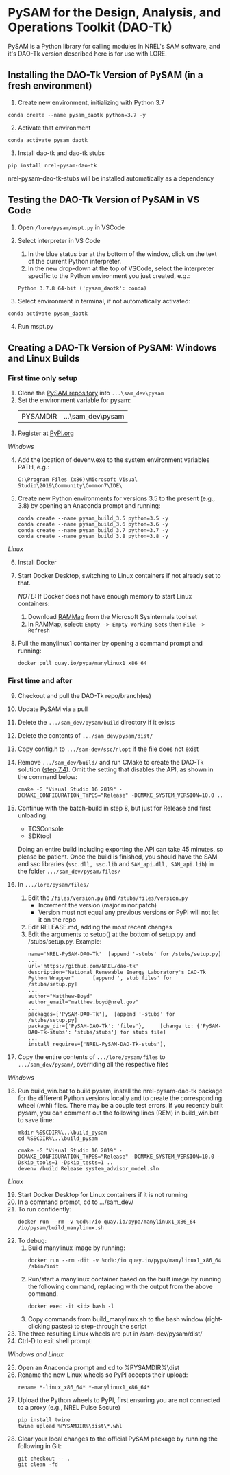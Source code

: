# PySAM for the Design, Analysis, and Operations Toolkit (DAO-Tk)

PySAM is a Python library for calling modules in NREL's SAM software, and it's DAO-Tk version described here is for use with LORE.


## Installing the DAO-Tk Version of PySAM (in a fresh environment)
1. Create new environment, initializing with Python 3.7
```
conda create --name pysam_daotk python=3.7 -y
```

2. Activate that environment
```
conda activate pysam_daotk
```

3. Install dao-tk and dao-tk stubs
```
pip install nrel-pysam-dao-tk
```
nrel-pysam-dao-tk-stubs will be installed automatically as a dependency

## Testing the DAO-Tk Version of PySAM in VS Code

1. Open `/lore/pysam/mspt.py` in VSCode

2. Select interpreter in VS Code
	1. In the blue status bar at the bottom of the window, click on the text of the current Python interpreter.
	2. In the new drop-down at the top of VSCode, select the interpreter specific to the Python environment you just created, e.g.:
	```
	Python 3.7.8 64-bit ('pysam_daotk': conda)
	```

3. Select environment in terminal, if not automatically activated:
```
conda activate pysam_daotk
```

4. Run mspt.py


## Creating a DAO-Tk Version of PySAM: Windows and Linux Builds

### First time only setup

1. Clone the [PySAM repository](https://github.com/NREL/pysam) into `...\sam_dev\pysam`
2. Set the environment variable for pysam:
   <table>
   <tr><td>PYSAMDIR</td><td>...\sam_dev\pysam</td></tr>
   </table>
3. Register at [PyPI.org](https://pypi.org/)

*Windows*

4. Add the location of devenv.exe to the system environment variables PATH, e.g.:
	```
	C:\Program Files (x86)\Microsoft Visual Studio\2019\Community\Common7\IDE\
	```
5. Create new Python environments for versions 3.5 to the present (e.g., 3.8) by opening an Anaconda prompt and running:
	```
	conda create --name pysam_build_3.5 python=3.5 -y
	conda create --name pysam_build_3.6 python=3.6 -y
	conda create --name pysam_build_3.7 python=3.7 -y
	conda create --name pysam_build_3.8 python=3.8 -y
	```

*Linux*	

6. Install Docker
7. Start Docker Desktop, switching to Linux containers if not already set to that.

	*NOTE:* If Docker does not have enough memory to start Linux containers:
	1. Download [RAMMap](https://docs.microsoft.com/en-us/sysinternals/downloads/rammap) from the Microsoft Sysinternals tool set
	2. In RAMMap, select: `Empty -> Empty Working Sets` then `File -> Refresh`
8. Pull the manylinux1 container by opening a command prompt and running:
	```
	docker pull quay.io/pypa/manylinux1_x86_64
	```
   
### First time and after

9. Checkout and pull the DAO-Tk repo/branch(es)
10. Update PySAM via a pull
11. Delete the `.../sam_dev/pysam/build` directory if it exists
12. Delete the contents of `.../sam_dev/pysam/dist/`
13. Copy config.h to `.../sam-dev/ssc/nlopt` if the file does not exist
14. Remove `.../sam_dev/build/` and run CMake to create the DAO-Tk solution ([step 7.4](https://github.com/NREL/SAM/wiki/Windows-Build-Instructions#7-run-cmake-to-generate-sam-vs-2019-project-files)). Omit the setting that disables the API, as shown in the command below:
	```
	cmake -G "Visual Studio 16 2019" -DCMAKE_CONFIGURATION_TYPES="Release" -DCMAKE_SYSTEM_VERSION=10.0 .. 
	```
15. Continue with the batch-build in step 8, but just for Release and first unloading:
	* TCSConsole
	* SDKtool
		
	Doing an entire build including exporting the API can take 45 minutes, so please be patient. Once the build is finished, you should have the SAM and ssc libraries (`ssc.dll, ssc.lib` and `SAM_api.dll, SAM_api.lib`) in the folder `.../sam_dev/pysam/files/`
16. In `.../lore/pysam/files/`
	1. Edit the `/files/version.py` and `/stubs/files/version.py`
		* Increment the version (major.minor.patch)
		* Version must not equal any previous versions or PyPI will not let it on the repo
	2. Edit RELEASE.md, adding the most recent changes
	3. Edit the arguments to setup() at the bottom of setup.py and /stubs/setup.py. Example:
		```
		name='NREL-PySAM-DAO-Tk'  [append '-stubs' for /stubs/setup.py]
		...
		url='https://github.com/NREL/dao-tk'
		description="National Renewable Energy Laboratory's DAO-Tk Python Wrapper"		[append ', stub files' for /stubs/setup.py]
		...
		author="Matthew-Boyd"
		author_email="matthew.boyd@nrel.gov"
		...
		packages=['PySAM-DAO-Tk'],  [append '-stubs' for /stubs/setup.py]
		package_dir={'PySAM-DAO-Tk': 'files'},     [change to: {'PySAM-DAO-Tk-stubs': 'stubs/stubs'} for stubs file]
		...
		install_requires=['NREL-PySAM-DAO-Tk-stubs'],
		```
17. Copy the entire contents of `.../lore/pysam/files` to `.../sam_dev/pysam/`, overriding all the respective files

*Windows*

18. Run build_win.bat to build pysam, install the nrel-pysam-dao-tk package for the different Python versions locally and to create the corresponding wheel (.whl) files. There may be a couple test errors. If you recently built pysam, you can comment out the following lines (REM) in build_win.bat to save time:
	```
	mkdir %SSCDIR%\..\build_pysam
	cd %SSCDIR%\..\build_pysam

	cmake -G "Visual Studio 16 2019" -DCMAKE_CONFIGURATION_TYPES="Release" -DCMAKE_SYSTEM_VERSION=10.0 -Dskip_tools=1 -Dskip_tests=1 ..
	devenv /build Release system_advisor_model.sln
	```

*Linux*

19. Start Docker Desktop for Linux containers if it is not running
20. In a command prompt, cd to .../sam_dev/
21. To run confidently:
	```
	docker run --rm -v %cd%:/io quay.io/pypa/manylinux1_x86_64 /io/pysam/build_manylinux.sh
	```
22. To debug:
	1. Build manylinux image by running:
		```
		docker run --rm -dit -v %cd%:/io quay.io/pypa/manylinux1_x86_64 /sbin/init
		```
	2. Run/start a manylinux container based on the built image by running the following command, replacing <id> with the output from the above command.
		```
		docker exec -it <id> bash -l
		```
	3. Copy commands from build_manylinux.sh to the bash window (right-clicking pastes) to step-through the script
23. The three resulting Linux wheels are put in /sam-dev/pysam/dist/
24. Ctrl-D to exit shell prompt

*Windows and Linux*

25. Open an Anaconda prompt and cd to %PYSAMDIR%\dist 
26. Rename the new Linux wheels so PyPI accepts their upload:
	```
	rename *-linux_x86_64* *-manylinux1_x86_64*
	```
27. Upload the Python wheels to PyPI, first ensuring you are not connected to a proxy (e.g., NREL Pulse Secure)
	```
	pip install twine
	twine upload %PYSAMDIR%\dist\*.whl
	```
28. Clear your local changes to the official PySAM package by running the following in Git:
	```
	git checkout -- .
	git clean -fd
	```
